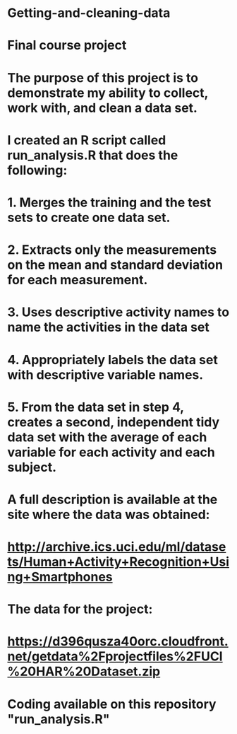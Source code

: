 # Getting-and-cleaning-data
# Final course project
# The purpose of this project is to demonstrate my ability to collect, work with, and clean a data set.

# I created an R script called run_analysis.R that does the following:

# 1. Merges the training and the test sets to create one data set.
# 2. Extracts only the measurements on the mean and standard deviation for each measurement.
# 3. Uses descriptive activity names to name the activities in the data set
# 4. Appropriately labels the data set with descriptive variable names.
# 5. From the data set in step 4, creates a second, independent tidy data set with the average of each variable for each activity and each subject.

# A full description is available at the site where the data was obtained:

# http://archive.ics.uci.edu/ml/datasets/Human+Activity+Recognition+Using+Smartphones

# The data for the project:

# https://d396qusza40orc.cloudfront.net/getdata%2Fprojectfiles%2FUCI%20HAR%20Dataset.zip 

# Coding available on this repository "run_analysis.R"
